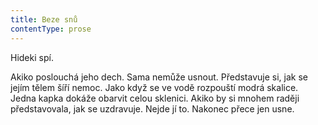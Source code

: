 ```yaml
---
title: Beze snů
contentType: prose
---
```


<section>

Hideki spí.

Akiko poslouchá jeho dech. Sama nemůže usnout. Představuje si, jak se jejím tělem šíří nemoc. Jako když se ve vodě rozpouští modrá skalice. Jedna kapka dokáže obarvit celou sklenici. Akiko by si mnohem raději představovala, jak se uzdravuje. Nejde jí to. Nakonec přece jen usne.

</section>
